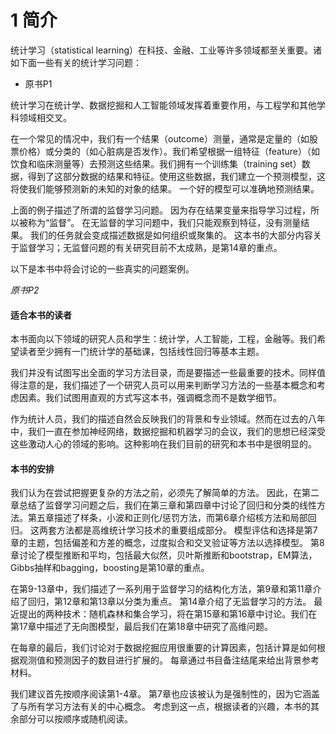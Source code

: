 # 1 简介

统计学习（statistical learning）在科技、金融、工业等许多领域都至关重要。诸如下面一些有关的统计学习问题：

* 原书P1



统计学习在统计学、数据挖掘和人工智能领域发挥着重要作用，与工程学和其他学科领域相交叉。



在一个常见的情况中，我们有一个结果（outcome）测量，通常是定量的（如股票价格）或分类的（如心脏病是否发作）。我们希望根据一组特征（feature）（如饮食和临床测量等）去预测这些结果。我们拥有一个训练集（training set）数据，得到了这部分数据的结果和特征。使用这些数据，我们建立一个预测模型，这将使我们能够预测新的未知的对象的结果。 一个好的模型可以准确地预测结果。



上面的例子描述了所谓的监督学习问题。 因为存在结果变量来指导学习过程，所以被称为“监督”。 在无监督的学习问题中，我们只能观察到特征，没有测量结果。 我们的任务就会变成描述数据是如何组织或聚集的。 这本书的大部分内容关于监督学习；无监督问题的有关研究目前不太成熟，是第14章的重点。



以下是本书中将会讨论的一些真实的问题案例。

*原书P2*



#### 适合本书的读者

本书面向以下领域的研究人员和学生：统计学，人工智能，工程，金融等。我们希望读者至少拥有一门统计学的基础课，包括线性回归等基本主题。

我们并没有试图写出全面的学习方法目录，而是要描述一些最重要的技术。同样值得注意的是，我们描述了一个研究人员可以用来判断学习方法的一些基本概念和考虑因素。我们试图用直观的方式写这本书，强调概念而不是数学细节。

作为统计人员，我们的描述自然会反映我们的背景和专业领域。然而在过去的八年中，我们一直在参加神经网络，数据挖掘和机器学习的会议，我们的思想已经深受这些激动人心的领域的影响。这种影响在我们目前的研究和本书中是很明显的。



#### 本书的安排

我们认为在尝试把握更复杂的方法之前，必须先了解简单的方法。 因此，在第二章总结了监督学习问题之后，我们在第三章和第四章中讨论了回归和分类的线性方法。第五章描述了样条，小波和正则化/惩罚方法，而第6章介绍核方法和局部回归。 这两套方法都是高维统计学习技术的重要组成部分。 模型评估和选择是第7章的主题，包括偏差和方差的概念，过度拟合和交叉验证等方法以选择模型。 第8章讨论了模型推断和平均，包括最大似然，贝叶斯推断和bootstrap，EM算法，Gibbs抽样和bagging，boosting是第10章的重点。



在第9-13章中，我们描述了一系列用于监督学习的结构化方法，第9章和第11章介绍了回归，第12章和第13章以分类为重点。 第14章介绍了无监督学习的方法。 最近提出的两种技术：随机森林和集合学习，将在第15章和第16章中讨论。我们在第17章中描述了无向图模型，最后我们在第18章中研究了高维问题。



在每章的最后，我们讨论对于数据挖掘应用很重要的计算因素，包括计算是如何根据观测值和预测因子的数目进行扩展的。 每章通过书目备注结尾来给出背景参考材料。



我们建议首先按顺序阅读第1-4章。 第7章也应该被认为是强制性的，因为它涵盖了与所有学习方法有关的中心概念。 考虑到这一点，根据读者的兴趣，本书的其余部分可以按顺序或随机阅读。
